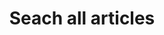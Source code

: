 ---
title: "Seach all articles"
layout: "search" # necessary for search
description: "Search all articles"
summary: "search"
placeholder: "Search the articles"
---